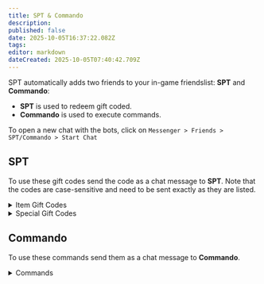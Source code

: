 ```yaml
---
title: SPT & Commando
description: 
published: false
date: 2025-10-05T16:37:22.082Z
tags: 
editor: markdown
dateCreated: 2025-10-05T07:40:42.709Z
---
```


SPT automatically adds two friends to your in-game friendslist: **SPT** and **Commando**:
- **SPT** is used to redeem gift coded.
- **Commando** is used to execute commands.

To open a new chat with the bots, click on `Messenger > Friends > SPT/Commando > Start Chat`

## SPT

To use these gift codes send the code as a chat message to **SPT**.
Note that the codes are case-sensitive and need to be sent exactly as they are listed.

<details>
<summary>Item Gift Codes</summary>
Majority of these can only be used once on each profile.
  
| Code 									| Gifted items |
| - | - |
| NewYear2023 					| VSK-94 9x39 rifle, 4 x A-91 mags, 210 x 9x39mm SP-5 gs ammo, NeoSteel High Cut Helmet, RK-PT-25 Backpack, Balaclava, Milk, Vodka, Condensed Milk, Violet Ornament, Silver Ornament, Red Ornament |
| NewYear2021						| Mk 17 LB, 4 x Mk17 30-round mags, 120 x 7.62x51mm M80 ammo, Ammo box, 3 x RGN Hand grenade, 3 x M7290 Flash Bang grenade, Keycards holder case, Fake white beard |
| Christmas2022     		| Large Christmas gift, 2 x Small Christmas gifts, Ammo box, Buckwheat |
| 1CLICKDRESSUP     		| MDR 7.62x51 Killtube, Death Knight mask, Crye Precision CPC plate carrier (Goons Edition), Weapon case |
| BARMALEY          		| RSh-12 12.7x55 revolver, Chiappa Rhino 50DS .357 revolver, 120 x 12.7x55mm PS12B ammo, 120 x .357 Magnum HP ammo, Moonshine, 2 x Ammo boxes |
| S00NS00N          		| Medicine case, Keycards holder case, 5 x Labs access keycards, Propital stim, eTG-c stim, Zagustin stim, Morphine stim, SJ6 stim |
| TRAMBON           		| LBT-6094A Slick Plate Carrier, FORT Redut-M body armor, CQC Osprey MK4A plate carrier (Protection, MTP), Armor repair kit |
| PINEWOOD          		| Mk-18 Mjolnir, 20 x .338 Lapua Magnum AP ammo, Chekannaya 15 apartment key |
| HESOYAM           		| 250,000 Roubles |
| PraporGiftDay1    		| CSA chest rig, CMS surgical kit, Salewa first aid kit |
| PraporGiftDay2    		| WARTECH Berkut BB-102 Backpack, AI-2 medkit, Army bandage |
| MechanicGiftDay1  		| Construction measuring tape |
| KAPPA4U           		| Secure container Kappa |
| ENDOFWIPE         		| 1,000,000 Roubles |
| IAMADIRTYLITTLEGOBLIN | Dev Balaclava |
| CHOMP                 | Raven figurine |
| CWX                   | 2 x Toilet paper |
| VALENS                | Sprinfield Armory M1A 7.62x51 rifle block, Knight's Armament Company SR-25 7.62x51 marksman rifle block |
| TERKOIZ               | SMW car key |
| WAFFLE                | Milk, Oatflakes |
| NIGHTWING             | Milk, Oatflakes |
| BSGBIRTHDAY2023       | NPP KIASS Kora-Kulon body armor, DIY IDEA chest rig, MSA ACH TC-2001 MICH Series helmet, Walker's XCEL 500BT Digital headset, MP-43 12ga sawed-off double-barrel shotgun, SVT-40 7.62x54R rifle (Sniper), Moonshine |
| GROUNDZERO            | Injector case |
| IAMMIGHTY             | HighCom Trooper TFO body armor, HK G28 7.62x51 marksman rifle (Patrol), M4A1 5.56x45 assault rifle (SAI) |
| ARMORPLATES           | ANA Tactical M1 plate carrier, Crye Precision AVS plate carrier, ULACH IIIA helmet (Tan) |
| RICHANDEXPENSIVE      | 2 x Propital stims, 2 x Zagustin stims, 2 x Meldonin stims, 2 x Trimadol stims, 2 x eTG-c stims |
| LEFTHANDHEADEYES      | Phased array element (AESA), Intelligence folder, Metal fuel tank |
| TWITCHNEWYEARS2023    | VSK-94 9x39 rifle (Tactical), PPSh-41 7.62x25 submachine gun, AK-545 Short 5.45x39 carbine, Sprinfield Armory M1A 7.62x51 rifle (EBR), MP-133 12ga pump-action shotgun, MP-153 12ga semmi-automatic shotgun, 60 x 5.56x45mm M855 ammo, Poyas-A + Poyas-B gear rig, Hazard 4 Takedown sling backpack, Slender mask, AFAK first aid kit, 2 x Surv12 field surgical kits, MRE ration pack, Gunpowder "Kite", 2 x Gunpowder "Eagle", Analog thermometer, Power supply unit, 3 x CPU fans |
| LUNARNEWYEAR2024      | TDI KRISS Vector Gen.2 .45 ACP submachine gun, 3 x G30 MagEx 30-round mags, 90 x .45 ACP Lasermatch FMJ ammo, AFAK first aid kit, Vita juice, Hot Rod, TarCola, 4 x Buckwheat |
| ETSREWARD             | FN SCAR-L 5.56x45 assualt rifle (Contract Wars), 6 x Mk16 30-round mags, 300 x 5.56x45mm M855A1 ammo, Weapons case, Keycards holder case |
| KONTOROVICH           | AKS-74UN 5.45x39 assault rifle (Zenit), SIG P226R 9x19 pistol (Tactical), 100 x 9x19mm Luger CCI ammo |
| UNHEARD               | 250 Dollars |
| HIDEOUTCAT            | Mr Kerman's cat hologram |
| KILLA                 | Graphics Card, Injector case |
| BITCOIN               | 2 x ComTac IV, HighCom Trooper TFO body armor (MultiCam), Spear 6.8, M4A1 SAI |
| GROUNDZERO2           | BNTI Gzhel-K body armor, CQC Osprey MK4A plate carrier (Protection, MTP), 2 x HighCom Striker ULACH IIIA helmet (Desert Tan), Grenade case |
| OBDOLBOS              | 2 x Propital, 2 x Zagustin, 2 x Meldonin, 2 x Trimadol, 2 x eTG-c, 2 x Perfotoran, 2 x Golden Star, 2 x M.U.L.E |
| THICC                 | Kalashnikov PKM 7.62x54R machine gun, NFM THOR Integrated Carrier body armor, Physical bitcoin, Intelligence |
| STREAMERLOOT          | Streamer Item Case, Twitch Drops Summer 2024 case (Epic), Twitch Drops Summer 2024 case (Rare), Twitch Drops |
| 500CIGARETTES         | Strike Cigarettes |
| STASHQOL              | 2 x Ammunition case, Lucky Scav Junk box, T H I C C item case, Item case, Weapon case, Medicine case, Mr. Holodilnick thermal bag, Magazine case, 2 x Documents case, Key tool, Dogtag case, S I C C organizational pouch |
| SPLASH                | 3 x RSP-30 reactive signal cartridge (Blue) |
| NewYear2024           | MPS Auto Assault-12 Gen 1 12ga automatic shotgun TerraGroup Labs, 3 x AA-12 12ga 20-round drum magazine, 60 x 12/70 RIP, 2 x Bottle of Tarkovskaya vodka, 2 x Bottle of Dan Jackiel whiskey, MTEK FLUX Ballistic helmet (MultiCam Alpine), Spiritus Systems Bank Robber chest rig (MultiCam Alpine), LBT-1476A 3Day Pack (MultiCam Alpine) |
| TOKTOK1M              | 1,000,000 Roubles, Labrys access keycard (Only works in v4.0.0 and above) |
| CUPSERIES             | LBT-2670 Slim Field Med Pack (Black), M.U.L.E. stimulant injector, SJ1 TGLabs combat stimulant injector, Adrenaline injector, SJ9 TGLabs combat stimulant injector, Obdolbos 2 cocktail injector, 3 x Ibuprofen painkillers, AFAK tactical individual first aid kit, 3 x CALOK-B hemostatic applicator, Grizzly medical kit, Vaseline balm (Only works in v4.0.0 and above) |
| ARENABATTLE           | Geneburn concert advertisement, Chain with Prokill medallion, 5 x GP coin, Arena poster (Only works in v4.0.0 and above) |
| ROADMAP               | DevTac Ronin Respirator, Ars Arma CPC MOD.1 plate carrier (A-TACS FG), Eberlestock F5 Switchblade backpack (Dry Earth), 240 x 5.56x45mm M995, 3 x AR-15 5.56x45 Magpul PMAG 30 GEN M3 W STANAG 30-round magazine (FDE), Lone Star TX-15 DML 5.56x45 carbine (Only works in v4.0.0 and above) |
</details>

<details>
  <summary>Special Gift Codes</summary>

  These are special codes or chat commands which result in various changes to your game state or profile. **Use with caution!**

| Code            | Outcome |
| - | - |
| GIVEMESPACE     | Adds 2 rows of additional stash space. Can be used up to 15 times. Requires game client restart to take effect |
| HOHOHO          | Enable christmas event |
| VERYSPOOKY      | Enable halloween event with zombies |
| ITSONLYSNOWALAN | Enable snow for every raid after the following one |
| GIVEMESUNSHINE  | Force enable summer season |
| EDITPROFILE     | Debug gift to assist with profile testing |
| TOURNAMENTGIFT  | Large assortment of items and various profile changes such as player level, skillpoints, Trader levels, etc. |

</details>


## Commando

To use these commands send them as a chat message to **Commando**.
<details>
  <summary>Commands</summary>

| Command | Outcome | Example |
| - | - | - |
| `help` | Lists out all available commands in the Messenger and how to use them. | `help` |
| |||
| `spt profile` |||
| `spt profile level [desired level]` 					| Sets your profile level. | `spt profile level 20` |
| `spt profile skill [skill name] [quantity]` 	| Sets a skill level to the given number. | `spt profile skill metabolism 51` |
| `spt profile examine` 												| Examines every item. | `spt profile examine` |
| |||
| `spt trader` |||
| `spt trader [trader name] rep [quantity]` 		| Sets a trader's reputation to the given number. | `spt trader prapor rep 2` |
| `spt trader [trader name] spend [quantity]` 	| Sets a trader's money spent to a given number. | `spt trader therapist spend 1000000` |
| |||
| `spt give` |||
| `spt give [item ID] [quantity]` 					| Sends items by item ID. They can be found [here](https://tarkynator.com/). | `spt give 5449016a4bdc2d6f028b456f 2` |
| `spt give "[item name]" [quantity]` 					| Sends items by their name. If a name entered isn't an exact match, will give a number of search results, selectable by sending `spt give [search result number]` | `spt give "pack of sugar" 10` |
| `spt give [locale] "[item name]" [quantity]`	| Sends items by their name in a chosen language. |`spt give fr "figurine de chat" 3` |

</details>